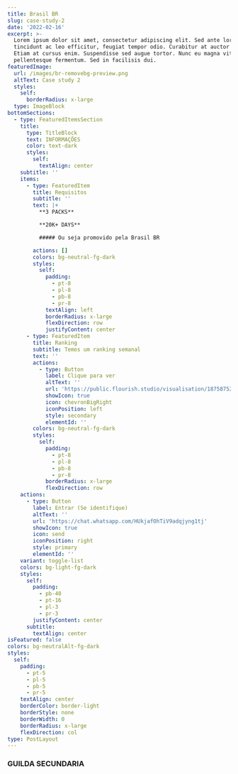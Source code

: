 ```yaml
---
title: Brasil BR
slug: case-study-2
date: '2022-02-16'
excerpt: >-
  Lorem ipsum dolor sit amet, consectetur adipiscing elit. Sed ante lorem,
  tincidunt ac leo efficitur, feugiat tempor odio. Curabitur at auctor sapien.
  Etiam at cursus enim. Suspendisse sed augue tortor. Nunc eu magna vitae lorem
  pellentesque fermentum. Sed in facilisis dui.
featuredImage:
  url: /images/br-removebg-preview.png
  altText: Case study 2
  styles:
    self:
      borderRadius: x-large
  type: ImageBlock
bottomSections:
  - type: FeaturedItemsSection
    title:
      type: TitleBlock
      text: INFORMAÇÕES
      color: text-dark
      styles:
        self:
          textAlign: center
    subtitle: ''
    items:
      - type: FeaturedItem
        title: Requisitos
        subtitle: ''
        text: |+
          **3 PACKS**

          **20K+ DAYS**

          ##### Ou seja promovido pela Brasil BR

        actions: []
        colors: bg-neutral-fg-dark
        styles:
          self:
            padding:
              - pt-8
              - pl-8
              - pb-8
              - pr-8
            textAlign: left
            borderRadius: x-large
            flexDirection: row
            justifyContent: center
      - type: FeaturedItem
        title: Ranking
        subtitle: Temos um ranking semanal
        text: ''
        actions:
          - type: Button
            label: Clique para ver
            altText: ''
            url: 'https://public.flourish.studio/visualisation/18758752/'
            showIcon: true
            icon: chevronBigRight
            iconPosition: left
            style: secondary
            elementId: ''
        colors: bg-neutral-fg-dark
        styles:
          self:
            padding:
              - pt-8
              - pl-8
              - pb-8
              - pr-8
            borderRadius: x-large
            flexDirection: row
    actions:
      - type: Button
        label: Entrar (Se identifique)
        altText: ''
        url: 'https://chat.whatsapp.com/HUkjafOhTiV9adqjyng1tj'
        showIcon: true
        icon: send
        iconPosition: right
        style: primary
        elementId: ''
    variant: toggle-list
    colors: bg-light-fg-dark
    styles:
      self:
        padding:
          - pb-40
          - pt-16
          - pl-3
          - pr-3
        justifyContent: center
      subtitle:
        textAlign: center
isFeatured: false
colors: bg-neutralAlt-fg-dark
styles:
  self:
    padding:
      - pt-5
      - pl-5
      - pb-5
      - pr-5
    textAlign: center
    borderColor: border-light
    borderStyle: none
    borderWidth: 0
    borderRadius: x-large
    flexDirection: col
type: PostLayout
---
```

### **GUILDA SECUNDARIA**

